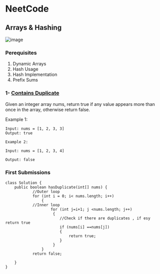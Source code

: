# NeetCode

## Arrays & Hashing
![image](https://github.com/user-attachments/assets/5262d534-7f93-4e09-82bb-6072bc13170b)

### Perequisites
1. Dynamic Arrays
2. Hash Usage
3. Hash Implementation
4. Prefix Sums

### 1- [Contains Duplicate](https://neetcode.io/problems/duplicate-integer?list=neetcode150)


Given an integer array nums, return true if any value appears more than once in the array, otherwise return false.


Example 1:

```
Input: nums = [1, 2, 3, 3] 
Output: true

Example 2:

Input: nums = [1, 2, 3, 4]

Output: false 
```
### First Submissions
```
class Solution {
    public boolean hasDuplicate(int[] nums) {
            //Outer loop 
            for (int i = 0; i< nums.length; i++)
                {
            //Inner loop
                    for (int j=i+1; j <nums.length; j++)
                     {
                        //Check if there are duplicates , if esy return true
                        if (nums[i] ==nums[j]) 
                        {
                            return true;
                        }
                     }
                }
            return false;     
        
    }
}
```
